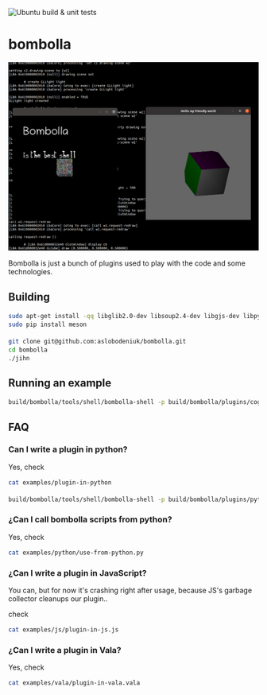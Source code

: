 ![Ubuntu build & unit tests](https://github.com/aslobodeniuk/bombolla/actions/workflows/ubuntu.yml/badge.svg)

# bombolla
![Screenshot](demo.png)

Bombolla is just a bunch of plugins used to play with the code and some technologies.

## Building

```bash
sudo apt-get install -qq libglib2.0-dev libsoup2.4-dev libgjs-dev libpython3-dev pkg-config indent valac ninja-build libcogl-pango-dev python3-pip python3-setuptools python3-wheel
sudo pip install meson

git clone git@github.com:aslobodeniuk/bombolla.git
cd bombolla
./jihn
```

## Running an example

```bash
build/bombolla/tools/shell/bombolla-shell -p build/bombolla/plugins/cogl -i examples/cogl
```

## FAQ

### Can I write a plugin in python?

Yes, check
```bash
cat examples/plugin-in-python

build/bombolla/tools/shell/bombolla-shell -p build/bombolla/plugins/python/ -i examples/plugin-in-python
```

### ¿Can I call bombolla scripts from python?

Yes, check
```bash
cat examples/python/use-from-python.py
```

### ¿Can I write a plugin in JavaScript?

You can, but for now it's crashing right after usage, because JS's garbage collector cleanups our plugin..

check
```bash
cat examples/js/plugin-in-js.js
```

### ¿Can I write a plugin in Vala?

Yes, check
```bash
cat examples/vala/plugin-in-vala.vala
```
